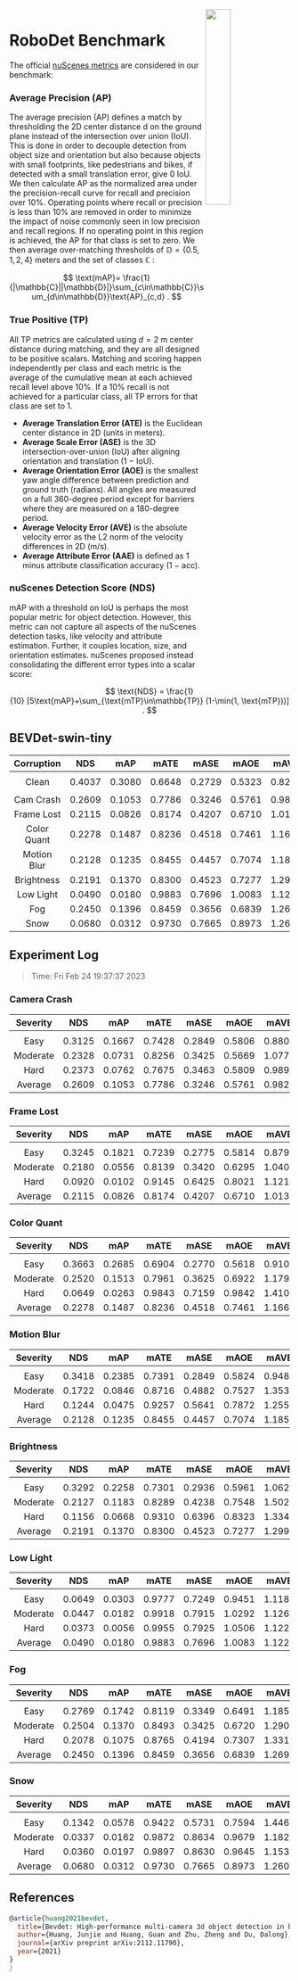 <img src="F:\Research\Robust BEV Detection\Robust-BEV-Detection\docs\figs\logo2.png" align="right" width="30%">

# RoboDet Benchmark

The official [nuScenes metrics](https://www.nuscenes.org/object-detection/?externalData=all&mapData=all&modalities=Any) are considered in our benchmark:

### Average Precision (AP)

The average precision (AP) defines a match by thresholding the 2D center distance d on the ground plane instead of the intersection over union (IoU). This is done in order to decouple detection from object size and orientation but also because objects with small footprints, like pedestrians and bikes, if detected with a small translation error, give $0$ IoU.
We then calculate AP as the normalized area under the precision-recall curve for recall and precision over 10%. Operating points where recall or precision is less than $10$% are removed in order to minimize the impact of noise commonly seen in low precision and recall regions. If no operating point in this region is achieved, the AP for that class is set to zero. We then average over-matching thresholds of $\mathbb{D}=\{0.5, 1, 2, 4\}$ meters and the set of classes $\mathbb{C}$ :

$$
\text{mAP}= \frac{1}{|\mathbb{C}||\mathbb{D}|}\sum_{c\in\mathbb{C}}\sum_{d\in\mathbb{D}}\text{AP}_{c,d} .
$$

### True Positive (TP)

All TP metrics are calculated using $d=2$ m center distance during matching, and they are all designed to be positive scalars. Matching and scoring happen independently per class and each metric is the average of the cumulative mean at each achieved recall level above $10$%. If a $10$% recall is not achieved for a particular class, all TP errors for that class are set to $1$. 

- **Average Translation Error (ATE)** is the Euclidean center distance in 2D (units in meters). 
- **Average Scale Error (ASE)** is the 3D intersection-over-union (IoU) after aligning orientation and translation ($1$ − IoU).
- **Average Orientation Error (AOE)** is the smallest yaw angle difference between prediction and ground truth (radians). All angles are measured on a full $360$-degree period except for barriers where they are measured on a $180$-degree period.
- **Average Velocity Error (AVE)** is the absolute velocity error as the L2 norm of the velocity differences in 2D (m/s).
- **Average Attribute Error (AAE)** is defined as $1$ minus attribute classification accuracy ($1$ − acc).

### nuScenes Detection Score (NDS)

mAP with a threshold on IoU is perhaps the most popular metric for object detection. However, this metric can not capture all aspects of the nuScenes detection tasks, like velocity and attribute estimation. Further, it couples location, size, and orientation estimates. nuScenes proposed instead consolidating the different error types into a scalar score:

$$
\text{NDS} = \frac{1}{10} [5\text{mAP}+\sum_{\text{mTP}\in\mathbb{TP}} (1-\min(1, \text{mTP}))] .
$$


## BEVDet-swin-tiny

| **Corruption** | **NDS** | **mAP** | **mATE** | **mASE** | **mAOE** | **mAVE** | **mAAE** |
| :------------: | :-----: | :-----: | :------: | :------: | :------: | :------: | :------: |
|                |         |         |          |          |          |          |          |
|     Clean      | 0.4037 | 0.3080 | 0.6648 | 0.2729 | 0.5323 | 0.8278 | 0.2050 |
|                |         |         |          |          |          |          |          |
|   Cam Crash    | 0.2609    | 0.1053    | 0.7786     | 0.3246     | 0.5761     | 0.9821     | 0.2822     |
|   Frame Lost   | 0.2115    | 0.0826    | 0.8174     | 0.4207     | 0.6710     | 1.0138     | 0.4294     |
|  Color Quant   | 0.2278    | 0.1487    | 0.8236     | 0.4518     | 0.7461     | 1.1668     | 0.4742     |
|  Motion Blur   | 0.2128    | 0.1235    | 0.8455     | 0.4457     | 0.7074     | 1.1857     | 0.5080     |
|   Brightness   | 0.2191    | 0.1370    | 0.8300     | 0.4523     | 0.7277     | 1.2995     | 0.4833     |
|   Low Light    | 0.0490    | 0.0180    | 0.9883     | 0.7696     | 1.0083     | 1.1225     | 0.8607     |
|      Fog       | 0.2450    | 0.1396    | 0.8459     | 0.3656     | 0.6839     | 1.2694     | 0.3520     |
|      Snow      | 0.0680    | 0.0312    | 0.9730     | 0.7665     | 0.8973     | 1.2609     | 0.8393     |


## Experiment Log

> Time: Fri Feb 24 19:37:37 2023


### Camera Crash

| **Severity** | **NDS** | **mAP** | **mATE** | **mASE** | **mAOE** | **mAVE** | **mAAE** |
| :----------: | :-----: | :-----: | :------: | :------: | :------: | :------: | :------: |
|              |         |         |          |          |          |          |          |
|     Easy     | 0.3125    | 0.1667    | 0.7428     | 0.2849     | 0.5806     | 0.8800     | 0.2201     |
|   Moderate   | 0.2328    | 0.0731    | 0.8256     | 0.3425     | 0.5669     | 1.0773     | 0.3019     |
|     Hard     | 0.2373    | 0.0762    | 0.7675     | 0.3463     | 0.5809     | 0.9891     | 0.3246     |
|   Average    | 0.2609    | 0.1053    | 0.7786     | 0.3246     | 0.5761     | 0.9821     | 0.2822     |


### Frame Lost

| **Severity** | **NDS** | **mAP** | **mATE** | **mASE** | **mAOE** | **mAVE** | **mAAE** |
| :----------: | :-----: | :-----: | :------: | :------: | :------: | :------: | :------: |
|              |         |         |          |          |          |          |          |
|     Easy     | 0.3245    | 0.1821    | 0.7239     | 0.2775     | 0.5814     | 0.8791     | 0.2037     |
|   Moderate   | 0.2180    | 0.0556    | 0.8139     | 0.3420     | 0.6295     | 1.0409     | 0.3125     |
|     Hard     | 0.0920    | 0.0102    | 0.9145     | 0.6425     | 0.8021     | 1.1214     | 0.7719     |
|   Average    | 0.2115    | 0.0826    | 0.8174     | 0.4207     | 0.6710     | 1.0138     | 0.4294     |


### Color Quant

| **Severity** | **NDS** | **mAP** | **mATE** | **mASE** | **mAOE** | **mAVE** | **mAAE** |
| :----------: | :-----: | :-----: | :------: | :------: | :------: | :------: | :------: |
|              |         |         |          |          |          |          |          |
|     Easy     | 0.3663    | 0.2685    | 0.6904     | 0.2770     | 0.5618     | 0.9104     | 0.2393     |
|   Moderate   | 0.2520    | 0.1513    | 0.7961     | 0.3625     | 0.6922     | 1.1799     | 0.3854     |
|     Hard     | 0.0649    | 0.0263    | 0.9843     | 0.7159     | 0.9842     | 1.4101     | 0.7979     |
|   Average    | 0.2278    | 0.1487    | 0.8236     | 0.4518     | 0.7461     | 1.1668     | 0.4742     |


### Motion Blur

| **Severity** | **NDS** | **mAP** | **mATE** | **mASE** | **mAOE** | **mAVE** | **mAAE** |
| :----------: | :-----: | :-----: | :------: | :------: | :------: | :------: | :------: |
|              |         |         |          |          |          |          |          |
|     Easy     | 0.3418    | 0.2385    | 0.7391     | 0.2849     | 0.5824     | 0.9489     | 0.2189     |
|   Moderate   | 0.1722    | 0.0846    | 0.8716     | 0.4882     | 0.7527     | 1.3531     | 0.5882     |
|     Hard     | 0.1244    | 0.0475    | 0.9257     | 0.5641     | 0.7872     | 1.2551     | 0.7168     |
|   Average    | 0.2128    | 0.1235    | 0.8455     | 0.4457     | 0.7074     | 1.1857     | 0.5080     |


### Brightness

| **Severity** | **NDS** | **mAP** | **mATE** | **mASE** | **mAOE** | **mAVE** | **mAAE** |
| :----------: | :-----: | :-----: | :------: | :------: | :------: | :------: | :------: |
|              |         |         |          |          |          |          |          |
|     Easy     | 0.3292    | 0.2258    | 0.7301     | 0.2936     | 0.5961     | 1.0621     | 0.2176     |
|   Moderate   | 0.2127    | 0.1183    | 0.8289     | 0.4238     | 0.7548     | 1.5022     | 0.4571     |
|     Hard     | 0.1156    | 0.0668    | 0.9310     | 0.6396     | 0.8323     | 1.3342     | 0.7753     |
|   Average    | 0.2191    | 0.1370    | 0.8300     | 0.4523     | 0.7277     | 1.2995     | 0.4833     |


### Low Light

| **Severity** | **NDS** | **mAP** | **mATE** | **mASE** | **mAOE** | **mAVE** | **mAAE** |
| :----------: | :-----: | :-----: | :------: | :------: | :------: | :------: | :------: |
|              |         |         |          |          |          |          |          |
|     Easy     | 0.0649    | 0.0303    | 0.9777     | 0.7249     | 0.9451     | 1.1186     | 0.8546     |
|   Moderate   | 0.0447    | 0.0182    | 0.9918     | 0.7915     | 1.0292     | 1.1262     | 0.8607     |
|     Hard     | 0.0373    | 0.0056    | 0.9955     | 0.7925     | 1.0506     | 1.1226     | 0.8669     |
|   Average    | 0.0490    | 0.0180    | 0.9883     | 0.7696     | 1.0083     | 1.1225     | 0.8607     |


### Fog

| **Severity** | **NDS** | **mAP** | **mATE** | **mASE** | **mAOE** | **mAVE** | **mAAE** |
| :----------: | :-----: | :-----: | :------: | :------: | :------: | :------: | :------: |
|              |         |         |          |          |          |          |          |
|     Easy     | 0.2769    | 0.1742    | 0.8119     | 0.3349     | 0.6491     | 1.1858     | 0.3061     |
|   Moderate   | 0.2504    | 0.1370    | 0.8493     | 0.3425     | 0.6720     | 1.2905     | 0.3168     |
|     Hard     | 0.2078    | 0.1075    | 0.8765     | 0.4194     | 0.7307     | 1.3318     | 0.4331     |
|   Average    | 0.2450    | 0.1396    | 0.8459     | 0.3656     | 0.6839     | 1.2694     | 0.3520     |


### Snow

| **Severity** | **NDS** | **mAP** | **mATE** | **mASE** | **mAOE** | **mAVE** | **mAAE** |
| :----------: | :-----: | :-----: | :------: | :------: | :------: | :------: | :------: |
|              |         |         |          |          |          |          |          |
|     Easy     | 0.1342    | 0.0578    | 0.9422     | 0.5731     | 0.7594     | 1.4467     | 0.6721     |
|   Moderate   | 0.0337    | 0.0162    | 0.9872     | 0.8634     | 0.9679     | 1.1824     | 0.9249     |
|     Hard     | 0.0360    | 0.0197    | 0.9897     | 0.8630     | 0.9645     | 1.1535     | 0.9209     |
|   Average    | 0.0680    | 0.0312    | 0.9730     | 0.7665     | 0.8973     | 1.2609     | 0.8393     |



## References

```bib
@article{huang2021bevdet,
  title={Bevdet: High-performance multi-camera 3d object detection in bird-eye-view},
  author={Huang, Junjie and Huang, Guan and Zhu, Zheng and Du, Dalong},
  journal={arXiv preprint arXiv:2112.11790},
  year={2021}
}
}
```
